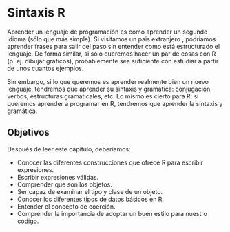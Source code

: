 

# Sintaxis R

Aprender un lenguaje de programación es como aprender un segundo idioma (sólo
que más simple). Si visitamos un pais extranjero , podríamos aprender frases para
salir del paso sin entender como está estructurado el lenguaje. De forma similar,
si sólo queremos hacer un par de cosas con R (p. ej. dibujar gráficos), probablemente
sea suficiente con estudiar a partir de unos cuantos ejemplos.

Sin embargo, si lo que queremos es aprender realmente bien un nuevo lenguaje, tendremos
que aprender su sintaxis y gramática: conjugación verbos, estructuras gramaticales, etc.
Lo mismo es cierto para R: si queremos aprender a programar en R, tendremos que 
aprender la sintaxis y gramática.


## Objetivos

Después de leer este capítulo, deberíamos:

- Conocer las diferentes construcciones que ofrece R para escribir expresiones.
- Escribir expresiones válidas.
- Comprender que son los objetos.
- Ser capaz de examinar el tipo y clase de un objeto.
- Conocer los diferentes tipos de datos básicos en R.
- Entender el concepto de coerción.
- Comprender la importancia de adoptar un buen estilo para nuestro código.
